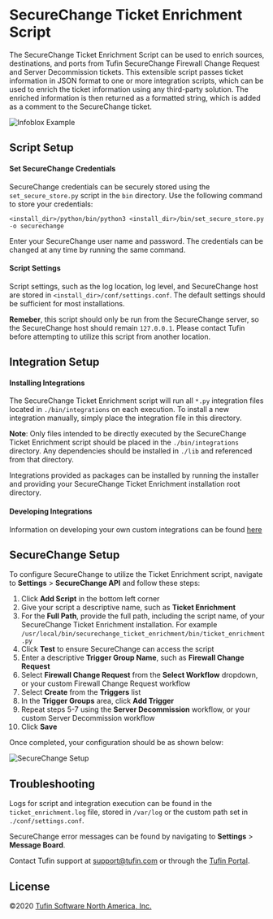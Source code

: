 # SecureChange Ticket Enrichment Script

The SecureChange Ticket Enrichment Script can be used to enrich sources, destinations, and ports from Tufin SecureChange Firewall Change Request and Server Decommission tickets.  This extensible script passes ticket information in JSON format to one or more integration scripts, which can be used to enrich the ticket information using any third-party solution.  The enriched information is then returned as a formatted string, which is added as a comment to the SecureChange ticket.

![Infoblox Example](https://raw.githubusercontent.com/jtmoran/SecureChange-Ticket-Enrichment/master/screenshots/Example%20Results.PNG?raw=true)

## Script Setup

#### Set SecureChange Credentials
SecureChange credentials can be securely stored using the `set_secure_store.py` script in the `bin` directory.  Use the following command to store your credentials:

`<install_dir>/python/bin/python3 <install_dir>/bin/set_secure_store.py -o securechange`

Enter your SecureChange user name and password.  The credentials can be changed at any time by running the same command.

#### Script Settings

Script settings, such as the log location, log level, and SecureChange host are stored in `<install_dir>/conf/settings.conf`.  The default settings should be sufficient for most installations.

**Remeber**, this script should only be run from the SecureChange server, so the SecureChange host should remain `127.0.0.1`.  Please contact Tufin before attempting to utilize this script from another location.

## Integration Setup

#### Installing Integrations

The SecureChange Ticket Enrichment script will run all `*.py` integration files located in `./bin/integrations` on each execution.  To install a new integration manually, simply place the integration file in this directory.  

**Note**: Only files intended to be directly executed by the SecureChange Ticket Enrichment script should be placed in the `./bin/integrations` directory. Any dependencies should be installed in `./lib` and referenced from that directory.  

Integrations provided as packages can be installed by running the installer and providing your SecureChange Ticket Enrichment installation root directory.

#### Developing Integrations

Information on developing your own custom integrations can be found [here](https://github.com/jtmoran/SecureChange-Ticket-Enrichment/blob/master/Developing%20Integrations.md)

## SecureChange Setup

To configure SecureChange to utilize the Ticket Enrichment script, navigate to **Settings** > **SecureChange API** and follow these steps:

1. Click **Add Script** in the bottom left corner
2. Give your script a descriptive name, such as **Ticket Enrichment**
3. For the **Full Path**, provide the full path, including the script name, of your SecureChange Ticket Enrichment installation.  For example `/usr/local/bin/securechange_ticket_enrichment/bin/ticket_enrichment.py`
4. Click **Test** to ensure SecureChange can access the script
5. Enter a descriptive **Trigger Group Name**, such as **Firewall Change Request**
6. Select **Firewall Change Request** from the **Select Workflow** dropdown, or your custom Firewall Change Request workflow
7. Select **Create** from the **Triggers** list
8. In the **Trigger Groups** area, click **Add Trigger**
9. Repeat steps 5-7 using the **Server Decommission** workflow, or your custom Server Decommission workflow
10. Click **Save**

Once completed, your configuration should be as shown below:

![SecureChange Setup](https://raw.githubusercontent.com/jtmoran/SecureChange-Ticket-Enrichment/master/screenshots/SecureChange%20Setup.PNG?raw=true)

## Troubleshooting

Logs for script and integration execution can be found in the `ticket_enrichment.log` file, stored in `/var/log` or the custom path set in `./conf/settings.conf`.

SecureChange error messages can be found by navigating to **Settings** > **Message Board**.

Contact Tufin support at <support@tufin.com> or through the [Tufin Portal](https://portal.tufin.com/).

## License
©2020 [Tufin Software North America, Inc.](https://www.tufin.com)
